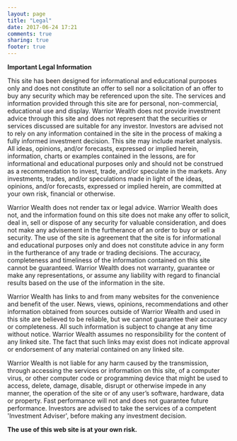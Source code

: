 ```yaml
---
layout: page
title: "Legal"
date: 2017-06-24 17:21
comments: true
sharing: true
footer: true
---
```


**Important Legal Information**

This site has been designed for informational and educational purposes only and does not constitute an offer to sell nor a solicitation of an offer to buy any security which may be referenced upon the site. The services and information provided through this site are for personal, non-commercial, educational use and display. Warrior Wealth does not provide investment advice through this site and does not represent that the securities or services discussed are suitable for any investor. Investors are advised not to rely on any information contained in the site in the process of making a fully informed investment decision. This site may include market analysis. All ideas, opinions, and/or forecasts, expressed or implied herein, information, charts or examples contained in the lessons, are for informational and educational purposes only and should not be construed as a recommendation to invest, trade, and/or speculate in the markets. Any investments, trades, and/or speculations made in light of the ideas, opinions, and/or forecasts, expressed or implied herein, are committed at your own risk, financial or otherwise.

Warrior Wealth does not render tax or legal advice. Warrior Wealth does not, and the information found on this site does not make any offer to solicit, deal in, sell or dispose of any security for valuable consideration, and does not make any advisement in the furtherance of an order to buy or sell a security. The use of the site is agreement that the site is for informational and educational purposes only and does not constitute advice in any form in the furtherance of any trade or trading decisions. The accuracy, completeness and timeliness of the information contained on this site cannot be guaranteed. Warrior Wealth does not warranty, guarantee or make any representations, or assume any liability with regard to financial results based on the use of the information in the site.

Warrior Wealth has links to and from many websites for the convenience and benefit of the user. News, views, opinions, recommendations and other information obtained from sources outside of Warrior Wealth and used in this site are believed to be reliable, but we cannot guarantee their accuracy or completeness. All such information is subject to change at any time without notice. Warrior Wealth assumes no responsibility for the content of any linked site. The fact that such links may exist does not indicate approval or endorsement of any material contained on any linked site.

Warrior Wealth is not liable for any harm caused by the transmission, through accessing the services or information on this site, of a computer virus, or other computer code or programming device that might be used to access, delete, damage, disable, disrupt or otherwise impede in any manner, the operation of the site or of any user’s software, hardware, data or property. Fast performance will not and does not guarantee future performance. Investors are advised to take the services of a competent 'Investment Adviser', before making any investment decision.

**The use of this web site is at your own risk.**
